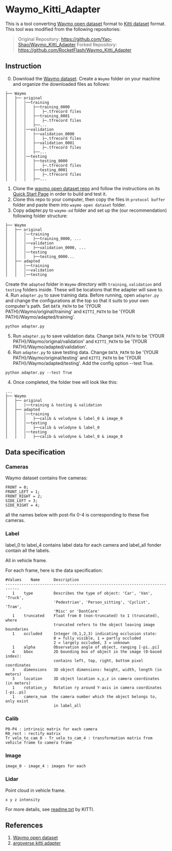 # Waymo_Kitti_Adapter
This is a tool converting [Waymo open dataset](https://waymo.com/open/) format to [Kitti dataset](http://www.cvlibs.net/datasets/kitti/) format. This tool was modified from the following repositories: 
> Original Repository: https://github.com/Yao-Shao/Waymo_Kitti_Adapter
> Forked Repository: https://github.com/RocketFlash/Waymo_Kitti_Adapter
> 
## Instruction
0. Download the [Waymo dataset](https://waymo.com/open/). Create a `Waymo` folder on your machine and organize the downloaded files as follows: 
```
├── Waymo
│   ├── original
│   │   │──training
│   │   │   ├──training_0000 
│   │   │   │   ├─.tfrecord files 
│   │   │   ├──training_0001
│   │   │   │   ├─.tfrecord files 
│   │   │   ├──... 
│   │   │──validation
│   │   │   ├──validation_0000 
│   │   │   │   ├─.tfrecord files 
│   │   │   ├──validation_0001
│   │   │   │   ├─.tfrecord files 
│   │   │   ├──... 
│   │   │──testing
│   │   │   ├──testing_0000 
│   │   │   │   ├─.tfrecord files 
│   │   │   ├──testing_0001
│   │   │   │   ├─.tfrecord files 
│   │   │   ├──... 
```
1. Clone the [waymo open dataset repo](https://github.com/waymo-research/waymo-open-dataset) and follow the instructions on its [Quick Start Page](https://github.com/waymo-research/waymo-open-dataset/blob/master/docs/quick_start.md) in order to build and test it. 
2. Clone this repo to your computer, then copy the files in `protocol buffer` folder and paste them into `waymo open dataset` folder.
3. Copy adapter.py to `waymo-od` folder and set up the (our recommendation) following folder structure: 
```
├── Waymo
│   ├── original
│   │   │──training
│   │   │   ├──training_0000, ...
│   │   │──validation
│   │   │   ├──validation_0000, ...
│   │   │──testing
│   │   │   ├──testing_0000...
│   ├── adapted
│   │   │──training
│   │   │──validation
│   │   │──testing
```
Create the `adapted` folder in `Waymo` directory with `training`, `validation` and `testing` folders inside. These will be locations that the adapter will save to. 
4. Run `adapter.py` to save training data. Before running, open `adapter.py` and change the configurations at the top so that it suits to your own computer's path. Set `DATA_PATH` to be '{YOUR PATH}/Waymo/original/training' and `KITTI_PATH` to be '{YOUR PATH}/Waymo/adapted/training'. 
```shell
python adapter.py 
```
5. Run `adapter.py` to save validation data. Change `DATA_PATH` to be '{YOUR PATH}/Waymo/original/validation' and `KITTI_PATH` to be '{YOUR PATH}/Waymo/adapted/validation'. 
6. Run `adapter.py` to save testing data. Change `DATA_PATH` to be '{YOUR PATH}/Waymo/original/testing' and `KITTI_PATH` to be '{YOUR PATH}/Waymo/adapted/testing'. Add the config option --test True.
```shell
python adapter.py --test True 
```
4. Once completed, the folder tree will look like this:
```
...
├── Waymo
│   ├── original
│   │   │──training & testing & validation
│   ├── adapted
│   │   │──training
│   │   │   ├──calib & velodyne & label_0 & image_0
│   │   │──testing
│   │   │   ├──calib & velodyne & label_0
│   │   │──testing
│   │   │   ├──calib & velodyne & label_0 & image_0
```

## Data specification

### Cameras

Waymo dataset contains five cameras:

``` 
FRONT = 0;
FRONT_LEFT = 1;
FRONT_RIGHT = 2;
SIDE_LEFT = 3;
SIDE_RIGHT = 4;
```

all the names below with post-fix 0-4 is corresponding to these five cameras.  

### Label

label_0 to label_4 contains label data for each camera and label_all fonder contain all the labels.

All in vehicle frame.

For each frame, here is the data specification:

```
#Values    Name      Description
----------------------------------------------------------------------------
   1    type         Describes the type of object: 'Car', 'Van', 'Truck',
                     'Pedestrian', 'Person_sitting', 'Cyclist', 'Tram',
                     'Misc' or 'DontCare'
   1    truncated    Float from 0 (non-truncated) to 1 (truncated), where
                     truncated refers to the object leaving image boundaries
   1    occluded     Integer (0,1,2,3) indicating occlusion state:
                     0 = fully visible, 1 = partly occluded
                     2 = largely occluded, 3 = unknown
   1    alpha        Observation angle of object, ranging [-pi..pi]
   4    bbox         2D bounding box of object in the image (0-based index):
                     contains left, top, right, bottom pixel coordinates
   3    dimensions   3D object dimensions: height, width, length (in meters)
   3    location     3D object location x,y,z in camera coordinates (in meters)
   1    rotation_y   Rotation ry around Y-axis in camera coordinates [-pi..pi]
   1    camera_num	the camera number which the object belongs to, only exist 
                     in label_all   
```

### Calib

```
P0-P4 : intrinsic matrix for each camera
R0_rect : rectify matrix
Tr_velo_to_cam_0 - Tr_velo_to_cam_4 : transformation matrix from vehicle frame to camera frame
```

### Image

```
image_0 - image_4 : images for each 
```

### Lidar

Point cloud in vehicle frame.

```
x y z intensity
```

For more details, see [readme.txt](https://github.com/Yao-Shao/Waymo_Kitti_Adapter/blob/master/KITTI/readme.txt) by KITTI.

## References

1. [Waymo open dataset](https://github.com/waymo-research/waymo-open-dataset)
2. [argoverse kitti adapter](https://github.com/yzhou377/argoverse-kitti-adapter)
